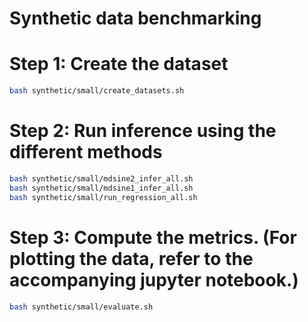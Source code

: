 # Synthetic data benchmarking


# Step 1: Create the dataset

```bash
bash synthetic/small/create_datasets.sh
```


# Step 2: Run inference using the different methods

```bash
bash synthetic/small/mdsine2_infer_all.sh
bash synthetic/small/mdsine1_infer_all.sh
bash synthetic/small/run_regression_all.sh
```


# Step 3: Compute the metrics. (For plotting the data, refer to the accompanying jupyter notebook.)

```bash
bash synthetic/small/evaluate.sh
```
